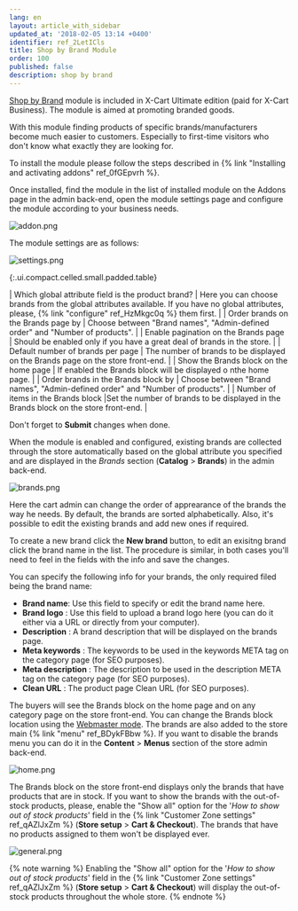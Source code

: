 ```yaml
---
lang: en
layout: article_with_sidebar
updated_at: '2018-02-05 13:14 +0400'
identifier: ref_2LetICls
title: Shop by Brand Module
order: 100
published: false
description: shop by brand
---
```

[Shop by Brand](https://market.x-cart.com/addons/shop-by-brand.html "Shop by Brand Module") module is included in X-Cart Ultimate edition (paid for X-Cart Business). The module is aimed at promoting branded goods.

With this module finding products of specific brands/manufacturers become much easier to customers. Especially to first-time visitors who don't know what exactly they are looking for.

To install the module  please follow the steps described in {% link "Installing and activating addons" ref_0fGEpvrh %}.

Once installed, find the module in the list of installed module on the Addons page in the admin back-end, open the module settings page and configure the module according to your business needs.

![addon.png]({{site.baseurl}}/attachments/ref_2LetICls/addon.png)

The module settings are as follows:

![settings.png]({{site.baseurl}}/attachments/ref_2LetICls/settings.png)

{:.ui.compact.celled.small.padded.table} 

| Which global attribute field is the product brand? | Here you can choose brands from the global attributes available. If you have no global attributes, please, {% link "configure" ref_HzMkgc0q %} them first. |
| Order brands on the Brands page by | Choose between "Brand names", "Admin-defined order" and "Number of products". |
| Enable pagination on the Brands page | Should be enabled only if you have a great deal of brands in the store. |
| Default number of brands per page | The number of brands to be displayed on the Brands page on the store front-end. |
| Show the Brands block on the home page | If enabled the Brands block will be displayed o nthe home page. |
| Order brands in the Brands block by | Choose between "Brand names", "Admin-defined order" and "Number of products". |
| Number of items in the Brands block |Set the number of brands to be displayed in the Brands block on the store front-end. |

Don't forget to **Submit** changes when done.

When the module is enabled and configured, existing brands are collected through the store automatically based on the global attribute you specified and are displayed in the _Brands_ section (**Catalog** > **Brands**) in the admin back-end. 

![brands.png]({{site.baseurl}}/attachments/ref_2LetICls/brands.png)

Here the cart admin can change the order of apprearance of the brands the way he needs. By default, the brands are sorted alphabetically. Also, it's possible to edit the existing brands and add new ones if required. 

To create a new brand click the **New brand** button, to edit an exisitng brand click the brand name in the list. The procedure is similar, in both cases you'll need to feel in the fields with the info and save the changes.

You can specify the following info for your brands, the only required filed being the brand name:
* **Brand name**: Use this field to specify or edit the brand name here.
* **Brand logo** : Use this field to upload a brand logo here (you can do it either via a URL or directly from your computer).
* **Description** : A brand description that will be displayed on the brands page.
* **Meta keywords** : The keywords to be used in the keywords META tag on the category page (for SEO purposes).
* **Meta description** : The description to be used in the description META tag on the category page (for SEO purposes).
* **Clean URL** : The product page Clean URL (for SEO purposes).

The buyers will see the Brands block on the home page and on any category page on the store front-end. You can change the Brands block location using the [Webmaster mode](https://devs.x-cart.com/webinars_and_video_tutorials/using_webmaster_mode_in_x-cart_5.html "Shop by Brand Module"). The brands are also added to the store main {% link "menu" ref_BDykFBbw %}. If you want to disable the brands menu you can do it in the **Content** > **Menus** section of the store admin back-end.

![home.png]({{site.baseurl}}/attachments/ref_2LetICls/home.png)

The Brands block on the store front-end displays only the brands that have products that are in stock. If you want to show the brands with the out-of-stock products, please, enable the "Show all" option for the '_How to show out of stock products_' field in the {% link "Customer Zone settings" ref_qAZlJxZm %} (**Store setup** > **Cart & Checkout**). The brands that have no products assigned to them won't be displayed ever.

![general.png]({{site.baseurl}}/attachments/ref_2LetICls/general.png)

{% note warning %}
Enabling the "Show all" option for the '_How to show out of stock products_' field in the {% link "Customer Zone settings" ref_qAZlJxZm %} (**Store setup** > **Cart & Checkout**) will display the out-of-stock products throughout the whole store.
{% endnote %}
